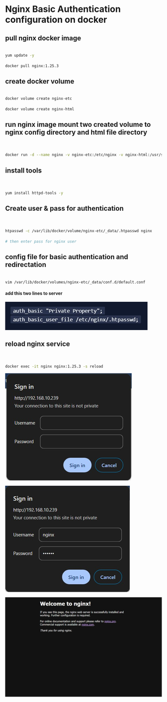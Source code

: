 # Nginx Basic Authentication configuration on docker 


## pull nginx docker image


```bash

yum update -y

docker pull nginx:1.25.3

```

## create docker volume

```bash

docker volume create nginx-etc

docker volume create nginx-html


```

## run nginx image mount two created volume to nginx config directory and html file directory



```bash


docker run -d --name nginx -v nginx-etc:/etc/nginx -v nginx-html:/usr/share/nginx/html -p 80:80 nginx:1.25.3

```

## install tools

```bash


yum install httpd-tools -y


```

## Create user & pass for authentication

```bash


htpasswd -c /var/lib/docker/volume/nginx-etc/_data/.htpasswd nginx 

# then enter pass for nginx user


```

## config file for basic authentication and redirectation 

```bash 

vim /var/lib/docker/volumes/nginx-etc/_data/conf.d/default.conf


```

#### add this two lines to server

![Alt text](<Screenshot 2024-01-22 134945.jpg>)


## reload nginx service 

```bash


docker exec -it nginx nginx:1.25.3 -s reload


```


![Alt text](<Screenshot 2024-01-23 120156.jpg>)






![Alt text](<Screenshot 2024-01-23 120613.jpg>)




![Alt text](<Screenshot 2024-01-23 120855.jpg>)






